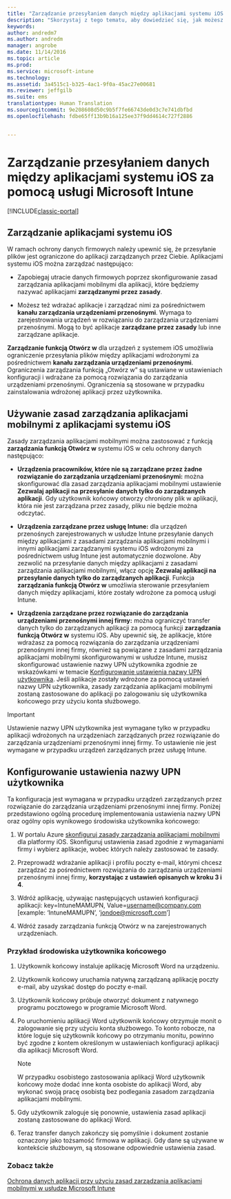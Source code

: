 ```yaml
---
title: "Zarządzanie przesyłaniem danych między aplikacjami systemu iOS | Microsoft Docs"
description: "Skorzystaj z tego tematu, aby dowiedzieć się, jak możesz użyć funkcji systemu iOS Otwórz w oraz zasad zarządzania aplikacjami mobilnymi do zarządzania transferami danych pomiędzy aplikacjami."
keywords: 
author: andredm7
ms.author: andredm
manager: angrobe
ms.date: 11/14/2016
ms.topic: article
ms.prod: 
ms.service: microsoft-intune
ms.technology: 
ms.assetid: 3a4515c1-b325-4ac1-9f0a-45ac27e00681
ms.reviewer: jeffgilb
ms.suite: ems
translationtype: Human Translation
ms.sourcegitcommit: 9e208608d50c9b5f7fe66743de0d3c7e741dbfbd
ms.openlocfilehash: fdbe65ff13b9b16a125ee37f9dd4614c727f2886


---
```


# <a name="manage-data-transfer-between-ios-apps-with-microsoft-intune"></a>Zarządzanie przesyłaniem danych między aplikacjami systemu iOS za pomocą usługi Microsoft Intune

[!INCLUDE[classic-portal](../includes/classic-portal.md)]

## <a name="manage-ios-apps"></a>Zarządzanie aplikacjami systemu iOS
W ramach ochrony danych firmowych należy upewnić się, że przesyłanie plików jest ograniczone do aplikacji zarządzanych przez Ciebie.  Aplikacjami systemu iOS można zarządzać następująco:

-   Zapobiegaj utracie danych firmowych poprzez skonfigurowanie zasad zarządzania aplikacjami mobilnymi dla aplikacji, które będziemy nazywać aplikacjami **zarządzanymi przez zasady**.

-   Możesz też wdrażać aplikacje i zarządzać nimi za pośrednictwem **kanału zarządzania urządzeniami przenośnymi**.  Wymaga to zarejestrowania urządzeń w rozwiązaniu do zarządzania urządzeniami przenośnymi. Mogą to być aplikacje **zarządzane przez zasady** lub inne zarządzane aplikacje.

**Zarządzanie funkcją Otwórz w** dla urządzeń z systemem iOS umożliwia ograniczenie przesyłania plików między aplikacjami wdrożonymi za pośrednictwem **kanału zarządzania urządzeniami przenośnymi**. Ograniczenia zarządzania funkcją „Otwórz w” są ustawiane w ustawieniach konfiguracji i wdrażane za pomocą rozwiązania do zarządzania urządzeniami przenośnymi.  Ograniczenia są stosowane w przypadku zainstalowania wdrożonej aplikacji przez użytkownika.
##  <a name="using-mam-with-ios-apps"></a>Używanie zasad zarządzania aplikacjami mobilnymi z aplikacjami systemu iOS
Zasady zarządzania aplikacjami mobilnymi można zastosować z funkcją **zarządzania funkcją Otwórz w** systemu iOS w celu ochrony danych następująco:

-   **Urządzenia pracowników, które nie są zarządzane przez żadne rozwiązanie do zarządzania urządzeniami przenośnymi:** można skonfigurować dla zasad zarządzania aplikacjami mobilnymi ustawienie **Zezwalaj aplikacji na przesyłanie danych tylko do zarządzanych aplikacji**. Gdy użytkownik końcowy otworzy chroniony plik w aplikacji, która nie jest zarządzana przez zasady, pliku nie będzie można odczytać.

-   **Urządzenia zarządzane przez usługę Intune:** dla urządzeń przenośnych zarejestrowanych w usłudze Intune przesyłanie danych między aplikacjami z zasadami zarządzania aplikacjami mobilnymi i innymi aplikacjami zarządzanymi systemu iOS wdrożonymi za pośrednictwem usług Intune jest automatycznie dozwolone. Aby zezwolić na przesyłanie danych między aplikacjami z zasadami zarządzania aplikacjami mobilnymi, włącz opcję **Zezwalaj aplikacji na przesyłanie danych tylko do zarządzanych aplikacji**. Funkcja **zarządzania funkcją Otwórz w** umożliwia sterowanie przesyłaniem danych między aplikacjami, które zostały wdrożone za pomocą usługi Intune.   

-   **Urządzenia zarządzane przez rozwiązanie do zarządzania urządzeniami przenośnymi innej firmy:** można ograniczyć transfer danych tylko do zarządzanych aplikacji za pomocą funkcji **zarządzania funkcją Otwórz w** systemu iOS.
Aby upewnić się, że aplikacje, które wdrażasz za pomocą rozwiązania do zarządzania urządzeniami przenośnymi innej firmy, również są powiązane z zasadami zarządzania aplikacjami mobilnymi skonfigurowanymi w usłudze Intune, musisz skonfigurować ustawienie nazwy UPN użytkownika zgodnie ze wskazówkami w temacie [Konfigurowanie ustawienia nazwy UPN użytkownika](#configure-user-upn-setting).  Jeśli aplikacje zostały wdrożone za pomocą ustawień nazwy UPN użytkownika, zasady zarządzania aplikacjami mobilnymi zostaną zastosowane do aplikacji po zalogowaniu się użytkownika końcowego przy użyciu konta służbowego.

> [!IMPORTANT]
> Ustawienie nazwy UPN użytkownika jest wymagane tylko w przypadku aplikacji wdrożonych na urządzeniach zarządzanych przez rozwiązanie do zarządzania urządzeniami przenośnymi innej firmy.  To ustawienie nie jest wymagane w przypadku urządzeń zarządzanych przez usługę Intune.

## <a name="configure-user-upn-setting"></a>Konfigurowanie ustawienia nazwy UPN użytkownika
Ta konfiguracja jest wymagana w przypadku urządzeń zarządzanych przez rozwiązanie do zarządzania urządzeniami przenośnymi innej firmy. Poniżej przedstawiono ogólną procedurę implementowania ustawienia nazwy UPN oraz ogólny opis wynikowego środowiska użytkownika końcowego:


1.  W portalu Azure [skonfiguruj zasady zarządzania aplikacjami mobilnymi](create-and-deploy-mobile-app-management-policies-with-microsoft-intune.md) dla platformy iOS. Skonfiguruj ustawienia zasad zgodnie z wymaganiami firmy i wybierz aplikacje, wobec których należy zastosować te zasady.

2.  Przeprowadź wdrażanie aplikacji i profilu poczty e-mail, którymi chcesz zarządzać za pośrednictwem rozwiązania do zarządzania urządzeniami przenośnymi innej firmy, **korzystając z ustawień opisanych w kroku 3 i 4**.

3.  Wdróż aplikację, używając następujących ustawień konfiguracji aplikacji: key=IntuneMAMUPN, Value=<username@company.com> [example: ‘IntuneMAMUPN’, ‘jondoe@microsoft.com’]

4.  Wdróż zasady zarządzania funkcją Otwórz w na zarejestrowanych urządzeniach.

### <a name="example-end-user-experience"></a>Przykład środowiska użytkownika końcowego

1.  Użytkownik końcowy instaluje aplikację Microsoft Word na urządzeniu.

2.  Użytkownik końcowy uruchamia natywną zarządzaną aplikację poczty e-mail, aby uzyskać dostęp do poczty e-mail.

3.  Użytkownik końcowy próbuje otworzyć dokument z natywnego programu pocztowego w programie Microsoft Word.

4.  Po uruchomieniu aplikacji Word użytkownik końcowy otrzymuje monit o zalogowanie się przy użyciu konta służbowego.  To konto robocze, na które loguje się użytkownik końcowy po otrzymaniu monitu, powinno być zgodne z kontem określonym w ustawieniach konfiguracji aplikacji dla aplikacji Microsoft Word.

    > [!NOTE]
    > W przypadku osobistego zastosowania aplikacji Word użytkownik końcowy może dodać inne konta osobiste do aplikacji Word, aby wykonać swoją pracę osobistą bez podlegania zasadom zarządzania aplikacjami mobilnymi.

5.  Gdy użytkownik zaloguje się ponownie, ustawienia zasad aplikacji zostaną zastosowane do aplikacji Word.

6.  Teraz transfer danych zakończy się pomyślnie i dokument zostanie oznaczony jako tożsamość firmowa w aplikacji. Gdy dane są używane w kontekście służbowym, są stosowane odpowiednie ustawienia zasad.

### <a name="see-also"></a>Zobacz także
[Ochrona danych aplikacji przy użyciu zasad zarządzania aplikacjami mobilnymi w usłudze Microsoft Intune](protect-app-data-using-mobile-app-management-policies-with-microsoft-intune.md)



<!--HONumber=Dec16_HO3-->


